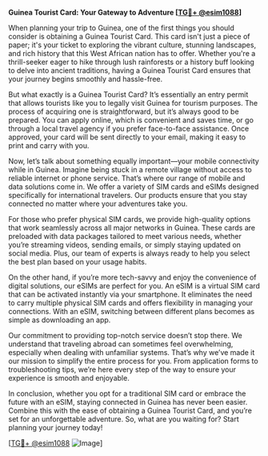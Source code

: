 **Guinea Tourist Card: Your Gateway to Adventure [[TG💪+ @esim1088](https://t.me/s/esim1088)]**

When planning your trip to Guinea, one of the first things you should consider is obtaining a Guinea Tourist Card. This card isn't just a piece of paper; it's your ticket to exploring the vibrant culture, stunning landscapes, and rich history that this West African nation has to offer. Whether you're a thrill-seeker eager to hike through lush rainforests or a history buff looking to delve into ancient traditions, having a Guinea Tourist Card ensures that your journey begins smoothly and hassle-free.

But what exactly is a Guinea Tourist Card? It’s essentially an entry permit that allows tourists like you to legally visit Guinea for tourism purposes. The process of acquiring one is straightforward, but it’s always good to be prepared. You can apply online, which is convenient and saves time, or go through a local travel agency if you prefer face-to-face assistance. Once approved, your card will be sent directly to your email, making it easy to print and carry with you.

Now, let’s talk about something equally important—your mobile connectivity while in Guinea. Imagine being stuck in a remote village without access to reliable internet or phone service. That’s where our range of mobile and data solutions come in. We offer a variety of SIM cards and eSIMs designed specifically for international travelers. Our products ensure that you stay connected no matter where your adventures take you.

For those who prefer physical SIM cards, we provide high-quality options that work seamlessly across all major networks in Guinea. These cards are preloaded with data packages tailored to meet various needs, whether you’re streaming videos, sending emails, or simply staying updated on social media. Plus, our team of experts is always ready to help you select the best plan based on your usage habits.

On the other hand, if you’re more tech-savvy and enjoy the convenience of digital solutions, our eSIMs are perfect for you. An eSIM is a virtual SIM card that can be activated instantly via your smartphone. It eliminates the need to carry multiple physical SIM cards and offers flexibility in managing your connections. With an eSIM, switching between different plans becomes as simple as downloading an app.

Our commitment to providing top-notch service doesn’t stop there. We understand that traveling abroad can sometimes feel overwhelming, especially when dealing with unfamiliar systems. That’s why we’ve made it our mission to simplify the entire process for you. From application forms to troubleshooting tips, we’re here every step of the way to ensure your experience is smooth and enjoyable.

In conclusion, whether you opt for a traditional SIM card or embrace the future with an eSIM, staying connected in Guinea has never been easier. Combine this with the ease of obtaining a Guinea Tourist Card, and you’re set for an unforgettable adventure. So, what are you waiting for? Start planning your journey today!

[[TG💪+ @esim1088](https://t.me/s/esim1088) ![Image](https://i.postimg.cc/Y0z9fWf4/image.png)]